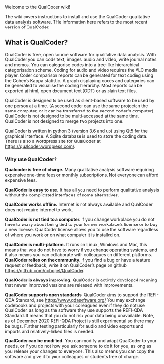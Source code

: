 Welcome to the QualCoder wiki!

The wiki covers instructions to install and use the QualCoder qualitative data analysis software. THe information here refers to the most recent version of QualCoder.

## What is QualCoder?
QualCoder is free, open source software for qualitative data analysis. 
With QualCoder you can code text, images, audio and video, write journal notes and memos. You can categorise codes into a tree-like hierarchical categorisation scheme. Coding for audio and video requires the VLC media player.
Coder comparison reports can be generated for text coding using the Cohen’s Kappa statistic. A graph displaying codes and categories can be generated to visualise the coding hierarchy. Most reports can be exported at html, open document text (ODT) or as plain text files.

QualCoder is designed to be used as client-based software to be used by one person at a time. (A second coder can use the same projecton the same computer, or it can be transferred to the second coder's computer). QualCoder is not designed to be multi-accessed at the same time. QualCoder is not designed to merge two projects into one.

QualCoder is written in python 3 (version 3.6 and up) using Qt5 for the graphical interface. A Sqlite database is used to store the coding data. There is also a wordpress site for QualCoder at https://qualcoder.wordpress.com/.

###  Why use QualCoder?
**Qualcoder is free of charge.** Many qualitative analysis software requiring expensive one-time fees or monthly subscriptions. Not everyone can afford expensive fees.

**QualCoder is easy to use.** It has all you need to perform qualitative analysis without the complicated interfaces of some alternatives.

**QualCoder works offline.** Internet is not always available and QualCoder does not require internet to work.

**QualCoder is not tied to a computer.** If you change workplace you do not have to worry about being tied to your former workplace’s license or to buy a new license. QualCoder license allows you to use the software regardless of where you work or on what computer it is installed on.

**QualCoder is multi-platform.** It runs on Linux, Windows and Mac, this means that you do not have to worry if you change operating systems, and it also means you can collaborate with colleagues on different platforms.
**QualCoder relies on the community.** If you find a bug or have a feature request or feedback, write it on QualCoder’s page on github https://github.com/ccbogel/QualCoder.

**QualCoder is always improving.** QualCoder is actively developed meaning that newer, improved versions are released with improvements.

**QualCoder supports open standards.** QualCoder aims to support the REFI-QDA Standard, see https://www.qdasoftware.org/ You may exchange codebooks and projects with your colleagues even if they do not use QualCoder, as long as the software they use supports the REFI-QDA Standard. It means that you do not risk your data being unavailable. Note, as of December 2020 REFI-QDA Project is still experimental so there may be bugs. Further testing particularly for audio and video exports and imports and relatively-linked files is needed.

**QualCoder can be modified.** You can modify and adapt QualCoder to your needs, or if you do not how you ask someone to do it for you, as long as you release your changes to everyone. This also means you can copy the software and give it to your colleagues or students free of charge.
